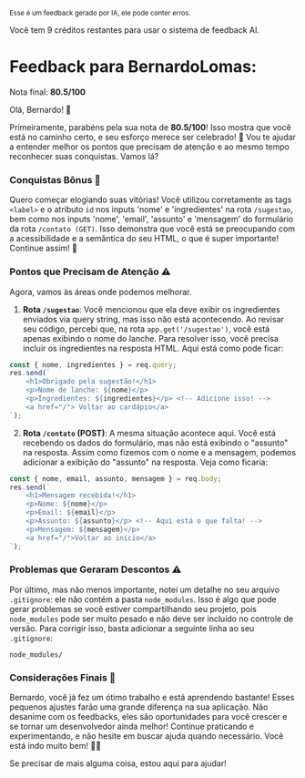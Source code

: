 <sup>Esse é um feedback gerado por IA, ele pode conter erros.</sup>

Você tem 9 créditos restantes para usar o sistema de feedback AI.

# Feedback para BernardoLomas:

Nota final: **80.5/100**

Olá, Bernardo! 🚀 

Primeiramente, parabéns pela sua nota de **80.5/100**! Isso mostra que você está no caminho certo, e seu esforço merece ser celebrado! 🎉 Vou te ajudar a entender melhor os pontos que precisam de atenção e ao mesmo tempo reconhecer suas conquistas. Vamos lá?

### Conquistas Bônus 🌟
Quero começar elogiando suas vitórias! Você utilizou corretamente as tags `<label>` e o atributo `id` nos inputs 'nome' e 'ingredientes' na rota `/sugestao`, bem como nos inputs 'nome', 'email', 'assunto' e 'mensagem' do formulário da rota `/contato (GET)`. Isso demonstra que você está se preocupando com a acessibilidade e a semântica do seu HTML, o que é super importante! Continue assim! 👏

### Pontos que Precisam de Atenção ⚠️
Agora, vamos às áreas onde podemos melhorar. 

1. **Rota `/sugestao`**: Você mencionou que ela deve exibir os ingredientes enviados via query string, mas isso não está acontecendo. Ao revisar seu código, percebi que, na rota `app.get('/sugestao')`, você está apenas exibindo o nome do lanche. Para resolver isso, você precisa incluir os ingredientes na resposta HTML. Aqui está como pode ficar:

```javascript
const { nome, ingredientes } = req.query;
res.send(`
    <h1>Obrigado pela sugestão!</h1>
    <p>Nome de lanche: ${nome}</p>
    <p>Ingredientes: ${ingredientes}</p> <!-- Adicione isso! -->
    <a href="/"> Voltar ao cardápio</a>
`);
```

2. **Rota `/contato` (POST)**: A mesma situação acontece aqui. Você está recebendo os dados do formulário, mas não está exibindo o "assunto" na resposta. Assim como fizemos com o nome e a mensagem, podemos adicionar a exibição do "assunto" na resposta. Veja como ficaria:

```javascript
const { nome, email, assunto, mensagem } = req.body;
res.send(`
    <h1>Mensagem recebida!</h1>
    <p>Nome: ${nome}</p>
    <p>Email: ${email}</p>
    <p>Assunto: ${assunto}</p> <!-- Aqui está o que falta! -->
    <p>Mensagem: ${mensagem}</p>
    <a href="/">Voltar ao início</a>
`);
```

### Problemas que Geraram Descontos ⚠️
Por último, mas não menos importante, notei um detalhe no seu arquivo `.gitignore`: ele não contém a pasta `node_modules`. Isso é algo que pode gerar problemas se você estiver compartilhando seu projeto, pois `node_modules` pode ser muito pesado e não deve ser incluído no controle de versão. Para corrigir isso, basta adicionar a seguinte linha ao seu `.gitignore`:

```
node_modules/
```

### Considerações Finais 🌈
Bernardo, você já fez um ótimo trabalho e está aprendendo bastante! Esses pequenos ajustes farão uma grande diferença na sua aplicação. Não desanime com os feedbacks, eles são oportunidades para você crescer e se tornar um desenvolvedor ainda melhor! Continue praticando e experimentando, e não hesite em buscar ajuda quando necessário. Você está indo muito bem! 🚀💪

Se precisar de mais alguma coisa, estou aqui para ajudar!